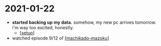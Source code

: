 # 2021-01-22

- **started backing up my data.** somehow, my new pc arrives tomorrow. i'm way too excited, honestly.
  - [[setup]]
- watched episode 9/12 of [[machikado-mazoku]]

[//begin]: # "Autogenerated link references for markdown compatibility"
[setup]: setup.md "setup"
[machikado-mazoku]: machikado-mazoku.md "machikado-mazoku"
[//end]: # "Autogenerated link references"